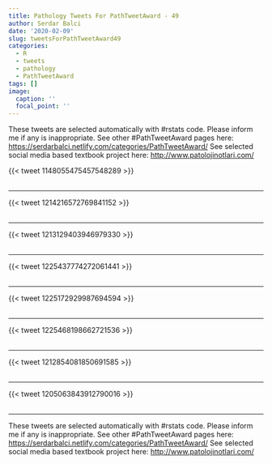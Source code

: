 ```yaml
---
title: Pathology Tweets For PathTweetAward - 49
author: Serdar Balci
date: '2020-02-09'
slug: tweetsForPathTweetAward49
categories:
  - R
  - tweets
  - pathology
  - PathTweetAward
tags: []
image:
  caption: ''
  focal_point: ''
---
```



These tweets are selected automatically with #rstats code. Please inform me if any is inappropriate.
See other #PathTweetAward pages here: https://serdarbalci.netlify.com/categories/PathTweetAward/ 
See selected social media based textbook project here: http://www.patolojinotlari.com/

{{< tweet 1148055475457548289 >}}
<br>
<br>
<hr>
{{< tweet 1214216572769841152 >}}
<br>
<br>
<hr>
{{< tweet 1213129403946979330 >}}
<br>
<br>
<hr>
{{< tweet 1225437774272061441 >}}
<br>
<br>
<hr>
{{< tweet 1225172929987694594 >}}
<br>
<br>
<hr>
{{< tweet 1225468198662721536 >}}
<br>
<br>
<hr>
{{< tweet 1212854081850691585 >}}
<br>
<br>
<hr>
{{< tweet 1205063843912790016 >}}
<br>
<br>
<hr>


These tweets are selected automatically with #rstats code. Please inform me if any is inappropriate.
See other #PathTweetAward pages here: https://serdarbalci.netlify.com/categories/PathTweetAward/ 
See selected social media based textbook project here: http://www.patolojinotlari.com/
